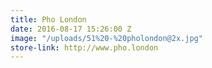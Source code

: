 ```yaml
---
title: Pho London
date: 2016-08-17 15:26:00 Z
image: "/uploads/51%20-%20pholondon@2x.jpg"
store-link: http://www.pho.london
---
```


